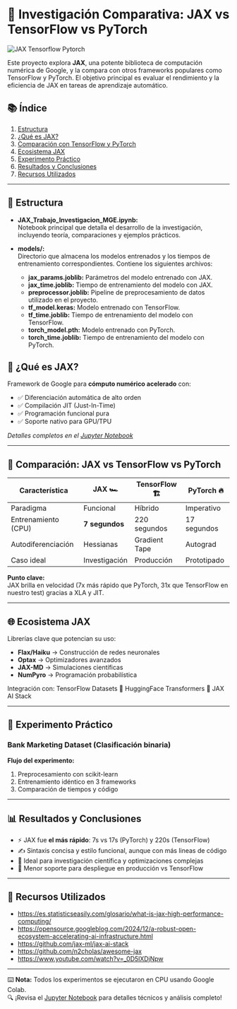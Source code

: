 # 🚀 Investigación Comparativa: JAX vs TensorFlow vs PyTorch

![JAX Tensorflow Pytorch](https://www.askpython.com/wp-content/uploads/2021/03/front_cover-1024x512.png.webp)

Este proyecto explora **JAX**, una potente biblioteca de computación numérica de Google, y la compara con otros frameworks populares como TensorFlow y PyTorch. El objetivo principal es evaluar el rendimiento y la eficiencia de JAX en tareas de aprendizaje automático.

## 📚 Índice
1. [Estructura ](#-estructura)
1. [¿Qué es JAX?](#-qué-es-jax)
2. [Comparación con TensorFlow y PyTorch](#-comparación-jax-vs-tensorflow-vs-pytorch)
3. [Ecosistema JAX](#-ecosistema-jax)
4. [Experimento Práctico](#-experimento-práctico)
5. [Resultados y Conclusiones](#-resultados-y-conclusiones)
6. [Recursos Utilizados](#-recursos-utilizados)

---

## 🏢 Estructura

- **JAX_Trabajo_Investigacion_MGE.ipynb:**  
  Notebook principal que detalla el desarrollo de la investigación, incluyendo teoría, comparaciones y ejemplos prácticos.

- **models/:**  
  Directorio que almacena los modelos entrenados y los tiempos de entrenamiento correspondientes. Contiene los siguientes archivos:
  - **jax_params.joblib:** Parámetros del modelo entrenado con JAX.
  - **jax_time.joblib:** Tiempo de entrenamiento del modelo con JAX.
  - **preprocessor.joblib:** Pipeline de preprocesamiento de datos utilizado en el proyecto.
  - **tf_model.keras:** Modelo entrenado con TensorFlow.
  - **tf_time.joblib:** Tiempo de entrenamiento del modelo con TensorFlow.
  - **torch_model.pth:** Modelo entrenado con PyTorch.
  - **torch_time.joblib:** Tiempo de entrenamiento del modelo con PyTorch.

## 🧠 ¿Qué es JAX?
Framework de Google para **cómputo numérico acelerado** con:
- ✅ Diferenciación automática de alto orden
- ✅ Compilación JIT (Just-In-Time)
- ✅ Programación funcional pura
- ✅ Soporte nativo para GPU/TPU

*Detalles completos en el [Jupyter Notebook](JAX_Trabajo_Investigacion_MGE.ipynb)*

---

## 🥊 Comparación: JAX vs TensorFlow vs PyTorch

| Característica       | JAX 🏎️          | TensorFlow 🏗️     | PyTorch 🔥        |
|----------------------|----------------|-------------------|------------------|
| Paradigma            | Funcional      | Híbrido           | Imperativo       |
| Entrenamiento (CPU)    | **7 segundos** | 220 segundos      | 17 segundos      |
| Autodiferenciación   | Hessianas      | Gradient Tape     | Autograd         |
| Caso ideal           | Investigación  | Producción        | Prototipado      |

**Punto clave:**  
JAX brilla en velocidad (7x más rápido que PyTorch, 31x que TensorFlow en nuestro test) gracias a XLA y JIT.

---

## 🌐 Ecosistema JAX
Librerías clave que potencian su uso:
- **Flax/Haiku** → Construcción de redes neuronales
- **Optax** → Optimizadores avanzados
- **JAX-MD** → Simulaciones científicas
- **NumPyro** → Programación probabilística

Integración con: TensorFlow Datasets 🤝 HuggingFace Transformers 🤝 JAX AI Stack

---

## 🔬 Experimento Práctico
### Bank Marketing Dataset (Clasificación binaria)

**Flujo del experimento:**
1. Preprocesamiento con scikit-learn
2. Entrenamiento idéntico en 3 frameworks
3. Comparación de tiempos y código

---

## 📊 Resultados y Conclusiones

- ⚡ JAX fue **el más rápido**: 7s vs 17s (PyTorch) y 220s (TensorFlow)
- ✍️ Sintaxis concisa y estilo funcional, aunque con más lineas de código
- 🧠 Ideal para investigación científica y optimizaciones complejas
- 🚧 Menor soporte para despliegue en producción vs TensorFlow

---

## 📖 Recursos Utilizados
- https://es.statisticseasily.com/glosario/what-is-jax-high-performance-computing/
- https://opensource.googleblog.com/2024/12/a-robust-open-ecosystem-accelerating-ai-infrastructure.html
- https://github.com/jax-ml/jax-ai-stack
- https://github.com/n2cholas/awesome-jax
- https://www.youtube.com/watch?v=_0D5lXDjNpw

---

⌨️ **Nota:** Todos los experimentos se ejecutaron en CPU usando Google Colab.  
🔍 ¡Revisa el [Jupyter Notebook](JAX_Trabajo_Investigacion_MGE.ipynb) para detalles técnicos y análisis completo!
